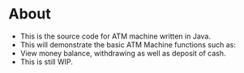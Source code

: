 # About
- This is the source code for ATM machine written in Java.
- This will demonstrate the basic ATM Machine functions such as:
- View money balance, withdrawing as well as deposit of cash.
- This is still WIP.
